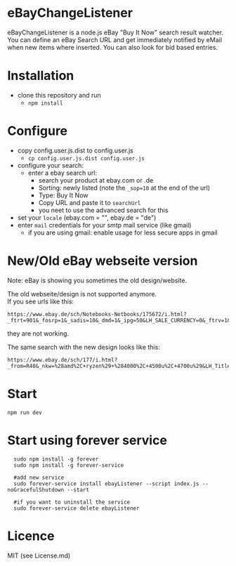 # eBayChangeListener
eBayChangeListener is a node.js eBay "Buy It Now" search result watcher.
You can define an eBay Search URL and get immediately notified by eMail when new items where inserted.
You can also look for bid based entries.


# Installation
* clone this repository and run
  * `npm install`

# Configure
* copy config.user.js.dist to config.user.js
  * `cp config.user.js.dist config.user.js`
* configure your search:
  * enter a ebay search url:
    * search your product at ebay.com or .de
    * Sorting: newly listed (note the `_sop=10` at the end of the url)
    * Type: Buy It Now
    * Copy URL and paste it to `searchUrl`
    * you neet to use the advanced search for this
* set your `locale` (ebay.com = "", ebay.de = "de")
* enter `mail` credentials for your smtp mail service (like gmail)
  * if you are using gmail: enable usage for less secure apps in gmail

# New/Old eBay webseite version

Note: eBay is showing you sometimes the old design/website.

The old webseite/design is not supported anymore.<br>
If you see urls like this:
```
https://www.ebay.de/sch/Notebooks-Netbooks/175672/i.html?_ftrt=901&_fosrp=1&_sadis=10&_dmd=1&_ipg=50&LH_SALE_CURRENCY=0&_ftrv=1&_from=R40&LH_ItemCondition=3000&_mPrRngCbx=1&_udlo=&_udhi=500&_nkw=%28amd%2C+ryzen%29+%284000%2C+4500u%2C+4700u%29&LH_PrefLoc=1&_sop=10
```

they are not working.

The same search with the new design looks like this:
```
https://www.ebay.de/sch/177/i.html?_from=R40&_nkw=%28amd%2C+ryzen%29+%284000%2C+4500u%2C+4700u%29&LH_TitleDesc=0&LH_PrefLoc=1&LH_ItemCondition=4&_udhi=500&_sop=10
```

# Start

```
npm run dev
```

# Start using forever service

```
  sudo npm install -g forever
  sudo npm install -g forever-service

  #add new service
  sudo forever-service install ebayListener --script index.js --noGracefulShutdown --start

  #if you want to uninstall the service
  sudo forever-service delete ebayListener
```

# Licence
MIT (see License.md)
